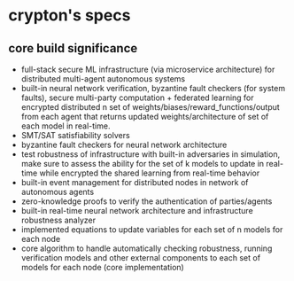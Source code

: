 # crypton's specs

## core build significance
- full-stack secure ML infrastructure (via microservice architecture) for distributed multi-agent autonomous systems
- built-in neural network verification, byzantine fault checkers (for system faults), secure multi-party computation + federated learning for encrypted distributed n set of weights/biases/reward_functions/output from each agent that returns updated weights/architecture of set of each model in real-time.
- SMT/SAT satisfiability solvers
- byzantine fault checkers for neural network architecture
- test robustness of infrastructure with built-in adversaries in simulation, make sure to assess the ability for the set of k models to update in real-time while encrypted the shared learning from real-time behavior
- built-in event management for distributed nodes in network of autonomous agents
- zero-knowledge proofs to verify the authentication of parties/agents
- built-in real-time neural network architecture and infrastructure robustness analyzer 
- implemented equations to update variables for each set of n models for each node
- core algorithm to handle automatically checking robustness, running verification models and other external components to each set of models for each node (core implementation)

